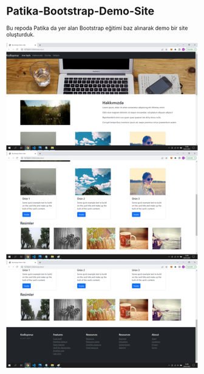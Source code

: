 # Patika-Bootstrap-Demo-Site
Bu repoda Patika da yer alan Bootstrap eğitimi baz alınarak demo bir site oluşturduk.

<img src="https://github.com/kerimkosem/Patika-Bootstrap-Demo-Site/blob/main/screenshot1.png" width="auto">
<img src="https://github.com/kerimkosem/Patika-Bootstrap-Demo-Site/blob/main/screenshot2.png" width="auto">
<img src="https://github.com/kerimkosem/Patika-Bootstrap-Demo-Site/blob/main/screenshot3.png" width="auto">
